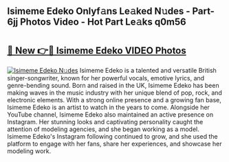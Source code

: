 ## Isimeme Edeko Onlyf𝚊ns Le𝚊ked N𝚞des - Part-6jj Photos Video - Hot Part Le𝚊ks q0m56

# <h2><a href="http://ab54497.deff.icu/?id=Isimeme+Edeko">🔗 New 👉🔴 Isimeme Edeko VIDEO Photos</a></h2>

[![Isimeme Edeko N𝚞des](https://i.imgur.com/rIISA9y.gif)](http://ab54497.deff.icu/?id=Isimeme+Edeko)
Isimeme Edeko is a talented and versatile British singer-songwriter, known for her powerful vocals, emotive lyrics, and genre-bending sound. Born and raised in the UK, Isimeme Edeko has been making waves in the music industry with her unique blend of pop, rock, and electronic elements. With a strong online presence and a growing fan base, Isimeme Edeko is an artist to watch in the years to come. Alongside her YouTube channel, Isimeme Edeko also maintained an active presence on Instagram. Her stunning looks and captivating personality caught the attention of modeling agencies, and she began working as a model. Isimeme Edeko's Instagram following continued to grow, and she used the platform to engage with her fans, share her experiences, and showcase her modeling work.
